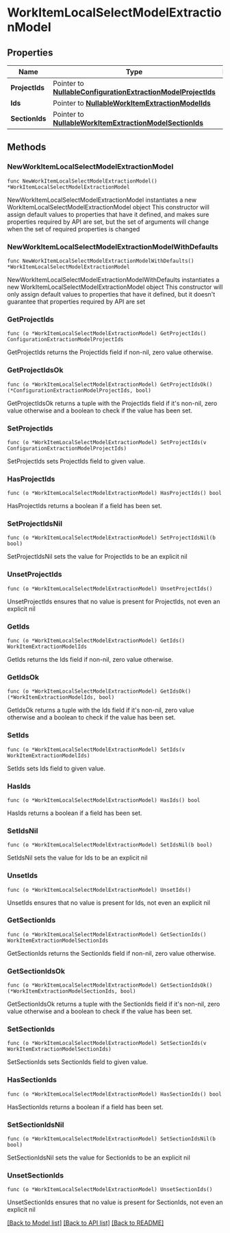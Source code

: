 # WorkItemLocalSelectModelExtractionModel

## Properties

Name | Type | Description | Notes
------------ | ------------- | ------------- | -------------
**ProjectIds** | Pointer to [**NullableConfigurationExtractionModelProjectIds**](ConfigurationExtractionModelProjectIds.md) |  | [optional] 
**Ids** | Pointer to [**NullableWorkItemExtractionModelIds**](WorkItemExtractionModelIds.md) |  | [optional] 
**SectionIds** | Pointer to [**NullableWorkItemExtractionModelSectionIds**](WorkItemExtractionModelSectionIds.md) |  | [optional] 

## Methods

### NewWorkItemLocalSelectModelExtractionModel

`func NewWorkItemLocalSelectModelExtractionModel() *WorkItemLocalSelectModelExtractionModel`

NewWorkItemLocalSelectModelExtractionModel instantiates a new WorkItemLocalSelectModelExtractionModel object
This constructor will assign default values to properties that have it defined,
and makes sure properties required by API are set, but the set of arguments
will change when the set of required properties is changed

### NewWorkItemLocalSelectModelExtractionModelWithDefaults

`func NewWorkItemLocalSelectModelExtractionModelWithDefaults() *WorkItemLocalSelectModelExtractionModel`

NewWorkItemLocalSelectModelExtractionModelWithDefaults instantiates a new WorkItemLocalSelectModelExtractionModel object
This constructor will only assign default values to properties that have it defined,
but it doesn't guarantee that properties required by API are set

### GetProjectIds

`func (o *WorkItemLocalSelectModelExtractionModel) GetProjectIds() ConfigurationExtractionModelProjectIds`

GetProjectIds returns the ProjectIds field if non-nil, zero value otherwise.

### GetProjectIdsOk

`func (o *WorkItemLocalSelectModelExtractionModel) GetProjectIdsOk() (*ConfigurationExtractionModelProjectIds, bool)`

GetProjectIdsOk returns a tuple with the ProjectIds field if it's non-nil, zero value otherwise
and a boolean to check if the value has been set.

### SetProjectIds

`func (o *WorkItemLocalSelectModelExtractionModel) SetProjectIds(v ConfigurationExtractionModelProjectIds)`

SetProjectIds sets ProjectIds field to given value.

### HasProjectIds

`func (o *WorkItemLocalSelectModelExtractionModel) HasProjectIds() bool`

HasProjectIds returns a boolean if a field has been set.

### SetProjectIdsNil

`func (o *WorkItemLocalSelectModelExtractionModel) SetProjectIdsNil(b bool)`

 SetProjectIdsNil sets the value for ProjectIds to be an explicit nil

### UnsetProjectIds
`func (o *WorkItemLocalSelectModelExtractionModel) UnsetProjectIds()`

UnsetProjectIds ensures that no value is present for ProjectIds, not even an explicit nil
### GetIds

`func (o *WorkItemLocalSelectModelExtractionModel) GetIds() WorkItemExtractionModelIds`

GetIds returns the Ids field if non-nil, zero value otherwise.

### GetIdsOk

`func (o *WorkItemLocalSelectModelExtractionModel) GetIdsOk() (*WorkItemExtractionModelIds, bool)`

GetIdsOk returns a tuple with the Ids field if it's non-nil, zero value otherwise
and a boolean to check if the value has been set.

### SetIds

`func (o *WorkItemLocalSelectModelExtractionModel) SetIds(v WorkItemExtractionModelIds)`

SetIds sets Ids field to given value.

### HasIds

`func (o *WorkItemLocalSelectModelExtractionModel) HasIds() bool`

HasIds returns a boolean if a field has been set.

### SetIdsNil

`func (o *WorkItemLocalSelectModelExtractionModel) SetIdsNil(b bool)`

 SetIdsNil sets the value for Ids to be an explicit nil

### UnsetIds
`func (o *WorkItemLocalSelectModelExtractionModel) UnsetIds()`

UnsetIds ensures that no value is present for Ids, not even an explicit nil
### GetSectionIds

`func (o *WorkItemLocalSelectModelExtractionModel) GetSectionIds() WorkItemExtractionModelSectionIds`

GetSectionIds returns the SectionIds field if non-nil, zero value otherwise.

### GetSectionIdsOk

`func (o *WorkItemLocalSelectModelExtractionModel) GetSectionIdsOk() (*WorkItemExtractionModelSectionIds, bool)`

GetSectionIdsOk returns a tuple with the SectionIds field if it's non-nil, zero value otherwise
and a boolean to check if the value has been set.

### SetSectionIds

`func (o *WorkItemLocalSelectModelExtractionModel) SetSectionIds(v WorkItemExtractionModelSectionIds)`

SetSectionIds sets SectionIds field to given value.

### HasSectionIds

`func (o *WorkItemLocalSelectModelExtractionModel) HasSectionIds() bool`

HasSectionIds returns a boolean if a field has been set.

### SetSectionIdsNil

`func (o *WorkItemLocalSelectModelExtractionModel) SetSectionIdsNil(b bool)`

 SetSectionIdsNil sets the value for SectionIds to be an explicit nil

### UnsetSectionIds
`func (o *WorkItemLocalSelectModelExtractionModel) UnsetSectionIds()`

UnsetSectionIds ensures that no value is present for SectionIds, not even an explicit nil

[[Back to Model list]](../README.md#documentation-for-models) [[Back to API list]](../README.md#documentation-for-api-endpoints) [[Back to README]](../README.md)


